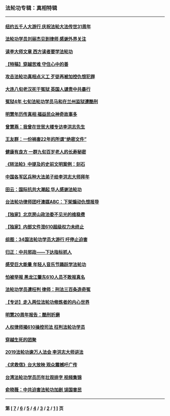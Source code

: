 ### 法轮功专辑：真相特辑
---
#### [纽约五千人大游行 庆祝法轮大法传世31周年](../../pages/nf4389/n13995110.md?10110430) 
#### [法轮功学员刘丽杰见到律师 感谢外界关注](../../pages/nf4389/n13927012.md?10110430) 
#### [读李大师文章 西方读者要学法轮功](../../pages/nf4389/n13925142.md?10110430) 
#### [【特稿】穿越苦难 守住心中的善](../../pages/nf4389/n13784979.md?10110430) 
#### [攻击法轮功真相点义工 歹徒再被加控仇恨犯罪](../../pages/nf4389/n13601019.md?10110430) 
#### [大连八旬老汉死于冤狱 英国人谴责中共暴行](../../pages/nf4389/n13480118.md?10110430) 
#### [冤狱4年 七旬法轮功学员马和在兰州监狱遭酷刑](../../pages/nf4389/n13304688.md?10110430) 
#### [明慧年历传真相 福益民众神奇故事多](../../pages/nf4389/n13294545.md?10110430) 
#### [曾慧燕：我曾在世贸大楼专访李洪志先生](../../pages/nf4389/n12898729.md?10110430) 
#### [王友群：一份祸害22年的所谓“绝密文件”](../../pages/nf4389/n12871750.md?10110430) 
#### [健康有良方 一群九旬百岁老人的长寿秘密](../../pages/nf4389/n12847475.md?10110430) 
#### [《转法轮》中提及的史前文明案例：刻石](../../pages/nf4389/n12758577.md?10110430) 
#### [中国各军区兵种大法弟子给李洪志大师拜年](../../pages/nf4389/n12750047.md?10110430) 
#### [田云：国际抗共大潮起 华人感谢法轮功](../../pages/nf4389/n12357708.md?10110430) 
#### [台法轮功律师团吁澳媒ABC：下架煽动仇恨报导](../../pages/nf4389/n12279917.md?10110430) 
#### [【独家】北京房山政法委不见光的维稳费](../../pages/nf4389/n12031979.md?10110430) 
#### [【独家】内部文件泄610超级权力未终止](../../pages/nf4389/n12023895.md?10110430) 
#### [组图：34国法轮功学员大游行 吁停止迫害](../../pages/nf4389/n11492658.md?10110430) 
#### [归正：中共邪政——下达指标抓人](../../pages/nf4389/n11474770.md?10110430) 
#### [感受巨大能量 年轻人音乐节踊跃学法轮功](../../pages/nf4389/n11441981.md?10110430) 
#### [怕被举报 黑龙江肇东610人员不敢报真名](../../pages/nf4389/n11436499.md?10110430) 
#### [法轮功学员遭枉判 律师：刑法三百条造奇冤](../../pages/nf4389/n11433943.md?10110430) 
#### [【专访】走入两位法轮功修炼者的内心世界](../../pages/nf4389/n11415623.md?10110430) 
#### [明慧20周年报告：酷刑折磨](../../pages/nf4389/n11387954.md?10110430) 
#### [人权律师揭610操控司法 枉判法轮功学员](../../pages/nf4389/n11313370.md?10110430) 
#### [穿越生死的团聚](../../pages/nf4389/n11258922.md?10110430) 
#### [2019法轮功逾万人法会 李洪志大师讲法](../../pages/nf4389/n11265303.md?10110430) 
#### [《求救信》台大放映 观众震撼吁广传](../../pages/nf4389/n10922251.md?10110430) 
#### [台湾法轮功学员历年壮观排字 视频集锦](../../pages/nf4389/n10878789.md?10110430) 
#### [俞晓薇：中共迫害法轮功加剧 误国害民](../../pages/nf4389/n10859260.md?10110430) 

---
#### 第 [ [7](./7.md?10110430) / [6](./6.md?10110430) / [5](./5.md?10110430) / [4](./4.md?10110430) / [3](./3.md?10110430) / [2](./2.md?10110430) / [1](./1.md?10110430) ] 页
